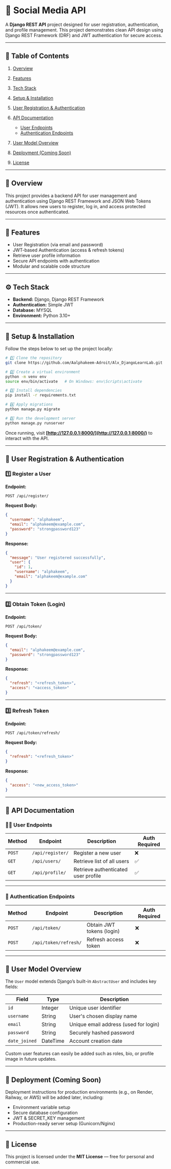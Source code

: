 # 🧩 Social Media API

A **Django REST API** project designed for user registration, authentication, and profile management.
This project demonstrates clean API design using Django REST Framework (DRF) and JWT authentication for secure access.

---

## 📖 Table of Contents

1. [Overview](#overview)
2. [Features](#features)
3. [Tech Stack](#tech-stack)
4. [Setup & Installation](#setup--installation)
5. [User Registration & Authentication](#user-registration--authentication)
6. [API Documentation](#api-documentation)

   * [User Endpoints](#user-endpoints)
   * [Authentication Endpoints](#authentication-endpoints)
7. [User Model Overview](#user-model-overview)
8. [Deployment (Coming Soon)](#deployment-coming-soon)
9. [License](#license)

---

## 🧠 Overview

This project provides a backend API for user management and authentication using Django REST Framework and JSON Web Tokens (JWT).
It allows new users to register, log in, and access protected resources once authenticated.

---

## 🚀 Features

* User Registration (via email and password)
* JWT-based Authentication (access & refresh tokens)
* Retrieve user profile information
* Secure API endpoints with authentication
* Modular and scalable code structure

---

## ⚙️ Tech Stack

* **Backend:** Django, Django REST Framework
* **Authentication:** Simple JWT
* **Database:** MYSQL
* **Environment:** Python 3.10+

---

## 🧩 Setup & Installation

Follow the steps below to set up the project locally:

```bash
# 1️⃣ Clone the repository
git clone https://github.com/Aalphakeem-Adroit/Alx_DjangoLearnLab.git

# 2️⃣ Create a virtual environment
python -m venv env
source env/bin/activate   # On Windows: env\Scripts\activate

# 3️⃣ Install dependencies
pip install -r requirements.txt

# 4️⃣ Apply migrations
python manage.py migrate

# 5️⃣ Run the development server
python manage.py runserver
```

Once running, visit **[http://127.0.0.1:8000/](http://127.0.0.1:8000/)** to interact with the API.

---

## 👤 User Registration & Authentication

### 1️⃣ Register a User

**Endpoint:**

```
POST /api/register/
```

**Request Body:**

```json
{
  "username": "alphakeem",
  "email": "alphakeem@example.com",
  "password": "strongpassword123"
}
```

**Response:**

```json
{
  "message": "User registered successfully",
  "user": {
    "id": 1,
    "username": "alphakeem",
    "email": "alphakeem@example.com"
  }
}
```

---

### 2️⃣ Obtain Token (Login)

**Endpoint:**

```
POST /api/token/
```

**Request Body:**

```json
{
  "email": "alphakeem@example.com",
  "password": "strongpassword123"
}
```

**Response:**

```json
{
  "refresh": "<refresh_token>",
  "access": "<access_token>"
}
```

---

### 3️⃣ Refresh Token

**Endpoint:**

```
POST /api/token/refresh/
```

**Request Body:**

```json
{
  "refresh": "<refresh_token>"
}
```

**Response:**

```json
{
  "access": "<new_access_token>"
}
```

---

## 🧭 API Documentation

### 🧑‍💻 User Endpoints

| Method | Endpoint         | Description                         | Auth Required |
| ------ | ---------------- | ----------------------------------- | ------------- |
| `POST` | `/api/register/` | Register a new user                 | ❌             |
| `GET`  | `/api/users/`    | Retrieve list of all users          | ✅             |
| `GET`  | `/api/profile/`  | Retrieve authenticated user profile | ✅             |

---

### 🔐 Authentication Endpoints

| Method | Endpoint              | Description               | Auth Required |
| ------ | --------------------- | ------------------------- | ------------- |
| `POST` | `/api/token/`         | Obtain JWT tokens (login) | ❌             |
| `POST` | `/api/token/refresh/` | Refresh access token      | ❌             |

---

## 🧱 User Model Overview

The `User` model extends Django’s built-in `AbstractUser` and includes key fields:

| Field         | Type     | Description                           |
| ------------- | -------- | ------------------------------------- |
| `id`          | Integer  | Unique user identifier                |
| `username`    | String   | User's chosen display name            |
| `email`       | String   | Unique email address (used for login) |
| `password`    | String   | Securely hashed password              |
| `date_joined` | DateTime | Account creation date                 |

Custom user features can easily be added such as roles, bio, or profile image in future updates.

---

## 🚀 Deployment (Coming Soon)

Deployment instructions for production environments (e.g., on Render, Railway, or AWS) will be added later, including:

* Environment variable setup
* Secure database configuration
* JWT & SECRET_KEY management
* Production-ready server setup (Gunicorn/Nginx)

---

## 📜 License

This project is licensed under the **MIT License** — free for personal and commercial use.
